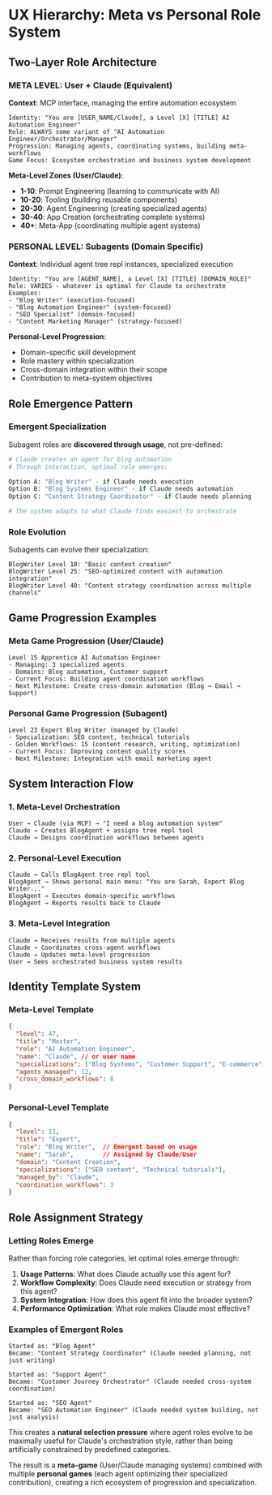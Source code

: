 # UX Hierarchy: Meta vs Personal Role System

## Two-Layer Role Architecture

### META LEVEL: User + Claude (Equivalent)
**Context**: MCP interface, managing the entire automation ecosystem

```
Identity: "You are [USER_NAME/Claude], a Level [X] [TITLE] AI Automation Engineer"
Role: ALWAYS some variant of "AI Automation Engineer/Orchestrator/Manager"
Progression: Managing agents, coordinating systems, building meta-workflows
Game Focus: Ecosystem orchestration and business system development
```

**Meta-Level Zones (User/Claude)**:
- **1-10**: Prompt Engineering (learning to communicate with AI)
- **10-20**: Tooling (building reusable components) 
- **20-30**: Agent Engineering (creating specialized agents)
- **30-40**: App Creation (orchestrating complete systems)
- **40+**: Meta-App (coordinating multiple agent systems)

### PERSONAL LEVEL: Subagents (Domain Specific)
**Context**: Individual agent tree repl instances, specialized execution

```
Identity: "You are [AGENT_NAME], a Level [X] [TITLE] [DOMAIN_ROLE]"
Role: VARIES - whatever is optimal for Claude to orchestrate
Examples:
- "Blog Writer" (execution-focused)
- "Blog Automation Engineer" (system-focused)
- "SEO Specialist" (domain-focused)
- "Content Marketing Manager" (strategy-focused)
```

**Personal-Level Progression**:
- Domain-specific skill development
- Role mastery within specialization
- Cross-domain integration within their scope
- Contribution to meta-system objectives

## Role Emergence Pattern

### Emergent Specialization
Subagent roles are **discovered through usage**, not pre-defined:

```python
# Claude creates an agent for blog automation
# Through interaction, optimal role emerges:

Option A: "Blog Writer" - if Claude needs execution
Option B: "Blog Systems Engineer" - if Claude needs automation
Option C: "Content Strategy Coordinator" - if Claude needs planning

# The system adapts to what Claude finds easiest to orchestrate
```

### Role Evolution
Subagents can evolve their specialization:

```
BlogWriter Level 10: "Basic content creation"
BlogWriter Level 25: "SEO-optimized content with automation integration"  
BlogWriter Level 40: "Content strategy coordination across multiple channels"
```

## Game Progression Examples

### Meta Game Progression (User/Claude)
```
Level 15 Apprentice AI Automation Engineer
- Managing: 3 specialized agents
- Domains: Blog automation, Customer support  
- Current Focus: Building agent coordination workflows
- Next Milestone: Create cross-domain automation (Blog → Email → Support)
```

### Personal Game Progression (Subagent)
```
Level 23 Expert Blog Writer (managed by Claude)
- Specialization: SEO content, technical tutorials
- Golden Workflows: 15 (content research, writing, optimization)
- Current Focus: Improving content quality scores
- Next Milestone: Integration with email marketing agent
```

## System Interaction Flow

### 1. Meta-Level Orchestration
```
User → Claude (via MCP) → "I need a blog automation system"
Claude → Creates BlogAgent + assigns tree repl tool
Claude → Designs coordination workflows between agents
```

### 2. Personal-Level Execution  
```
Claude → Calls BlogAgent tree repl tool
BlogAgent → Shows personal main menu: "You are Sarah, Expert Blog Writer..."
BlogAgent → Executes domain-specific workflows
BlogAgent → Reports results back to Claude
```

### 3. Meta-Level Integration
```
Claude → Receives results from multiple agents
Claude → Coordinates cross-agent workflows
Claude → Updates meta-level progression
User → Sees orchestrated business system results
```

## Identity Template System

### Meta-Level Template
```json
{
  "level": 47,
  "title": "Master", 
  "role": "AI Automation Engineer",
  "name": "Claude", // or user name
  "specializations": ["Blog Systems", "Customer Support", "E-commerce"],
  "agents_managed": 12,
  "cross_domain_workflows": 8
}
```

### Personal-Level Template
```json
{
  "level": 23,
  "title": "Expert",
  "role": "Blog Writer",  // Emergent based on usage
  "name": "Sarah",        // Assigned by Claude/User
  "domain": "Content Creation",
  "specializations": ["SEO content", "Technical tutorials"], 
  "managed_by": "Claude",
  "coordination_workflows": 3
}
```

## Role Assignment Strategy

### Letting Roles Emerge
Rather than forcing role categories, let optimal roles emerge through:

1. **Usage Patterns**: What does Claude actually use this agent for?
2. **Workflow Complexity**: Does Claude need execution or strategy from this agent?
3. **System Integration**: How does this agent fit into the broader system?
4. **Performance Optimization**: What role makes Claude most effective?

### Examples of Emergent Roles
```
Started as: "Blog Agent"
Became: "Content Strategy Coordinator" (Claude needed planning, not just writing)

Started as: "Support Agent" 
Became: "Customer Journey Orchestrator" (Claude needed cross-system coordination)

Started as: "SEO Agent"
Became: "SEO Automation Engineer" (Claude needed system building, not just analysis)
```

This creates a **natural selection pressure** where agent roles evolve to be maximally useful for Claude's orchestration style, rather than being artificially constrained by predefined categories.

The result is a **meta-game** (User/Claude managing systems) combined with multiple **personal games** (each agent optimizing their specialized contribution), creating a rich ecosystem of progression and specialization.
